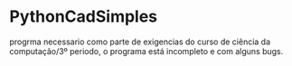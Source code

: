 # PythonCadSimples
progrma necessario como parte de exigencias do curso de ciência da computação/3º periodo, o programa está incompleto e com alguns bugs.
